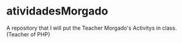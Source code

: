 # atividadesMorgado
A repository that I will put the Teacher Morgado's Activitys in class. (Teacher of PHP)
